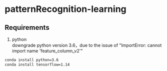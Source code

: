 # patternRecognition-learning

## Requirements  
1. python  
downgrade python version 3.6，due to the issue of "ImportError: cannot import name 'feature_column_v2'"  
```bash
conda install python=3.6
conda install tensorflow=1.14
```
